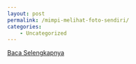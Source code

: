 ```yaml
---
layout: post
permalink: /mimpi-melihat-foto-sendiri/
categories:
    - Uncategorized
---
```


[Baca Selengkapnya](/07)